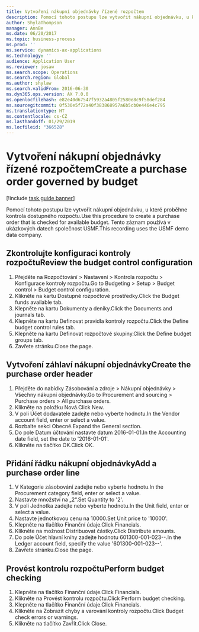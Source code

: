 ```yaml
---
title: Vytvoření nákupní objednávky řízené rozpočtem
description: Pomocí tohoto postupu lze vytvořit nákupní objednávku, u které proběhne kontrola dostupného rozpočtu.
author: ShylaThompson
manager: AnnBe
ms.date: 06/20/2017
ms.topic: business-process
ms.prod: ''
ms.service: dynamics-ax-applications
ms.technology: ''
audience: Application User
ms.reviewer: josaw
ms.search.scope: Operations
ms.search.region: Global
ms.author: shylaw
ms.search.validFrom: 2016-06-30
ms.dyn365.ops.version: AX 7.0.0
ms.openlocfilehash: e82e40d67547f5932a4805f2580e8c9f58def284
ms.sourcegitcommit: 0f530e5f72a40f383868957a6b5cb0e446e4c795
ms.translationtype: HT
ms.contentlocale: cs-CZ
ms.lasthandoff: 01/29/2019
ms.locfileid: "366528"
---
```

# <a name="create-a-purchase-order-governed-by-budget"></a><span data-ttu-id="c1c6a-103">Vytvoření nákupní objednávky řízené rozpočtem</span><span class="sxs-lookup"><span data-stu-id="c1c6a-103">Create a purchase order governed by budget</span></span>

[!include [task guide banner](../../includes/task-guide-banner.md)]

<span data-ttu-id="c1c6a-104">Pomocí tohoto postupu lze vytvořit nákupní objednávku, u které proběhne kontrola dostupného rozpočtu.</span><span class="sxs-lookup"><span data-stu-id="c1c6a-104">Use this procedure to create a purchase order that is checked for available budget.</span></span> <span data-ttu-id="c1c6a-105">Tento záznam používá v ukázkových datech společnost USMF.</span><span class="sxs-lookup"><span data-stu-id="c1c6a-105">This recording uses the USMF demo data company.</span></span>


## <a name="review-the-budget-control-configuration"></a><span data-ttu-id="c1c6a-106">Zkontrolujte konfiguraci kontroly rozpočtu</span><span class="sxs-lookup"><span data-stu-id="c1c6a-106">Review the budget control configuration</span></span>
1. <span data-ttu-id="c1c6a-107">Přejděte na Rozpočtování > Nastavení > Kontrola rozpočtu > Konfigurace kontroly rozpočtu.</span><span class="sxs-lookup"><span data-stu-id="c1c6a-107">Go to Budgeting > Setup > Budget control > Budget control configuration.</span></span>
2. <span data-ttu-id="c1c6a-108">Klikněte na kartu Dostupné rozpočtové prostředky.</span><span class="sxs-lookup"><span data-stu-id="c1c6a-108">Click the Budget funds available tab.</span></span>
3. <span data-ttu-id="c1c6a-109">Klepněte na kartu Dokumenty a deníky.</span><span class="sxs-lookup"><span data-stu-id="c1c6a-109">Click the Documents and journals tab.</span></span>
4. <span data-ttu-id="c1c6a-110">Klepněte na kartu Definovat pravidla kontroly rozpočtu.</span><span class="sxs-lookup"><span data-stu-id="c1c6a-110">Click the Define budget control rules tab.</span></span>
5. <span data-ttu-id="c1c6a-111">Klepněte na kartu Definovat rozpočtové skupiny.</span><span class="sxs-lookup"><span data-stu-id="c1c6a-111">Click the Define budget groups tab.</span></span>
6. <span data-ttu-id="c1c6a-112">Zavřete stránku.</span><span class="sxs-lookup"><span data-stu-id="c1c6a-112">Close the page.</span></span>

## <a name="create-the-purchase-order-header"></a><span data-ttu-id="c1c6a-113">Vytvoření záhlaví nákupní objednávky</span><span class="sxs-lookup"><span data-stu-id="c1c6a-113">Create the purchase order header</span></span>
1. <span data-ttu-id="c1c6a-114">Přejděte do nabídky Zásobování a zdroje > Nákupní objednávky > Všechny nákupní objednávky.</span><span class="sxs-lookup"><span data-stu-id="c1c6a-114">Go to Procurement and sourcing > Purchase orders > All purchase orders.</span></span>
2. <span data-ttu-id="c1c6a-115">Klikněte na položku Nová.</span><span class="sxs-lookup"><span data-stu-id="c1c6a-115">Click New.</span></span>
3. <span data-ttu-id="c1c6a-116">V poli Účet dodavatele zadejte nebo vyberte hodnotu.</span><span class="sxs-lookup"><span data-stu-id="c1c6a-116">In the Vendor account field, enter or select a value.</span></span>
4. <span data-ttu-id="c1c6a-117">Rozbalte sekci Obecné.</span><span class="sxs-lookup"><span data-stu-id="c1c6a-117">Expand the General section.</span></span>
5. <span data-ttu-id="c1c6a-118">Do pole Datum účtování nastavte datum 2016-01-01.</span><span class="sxs-lookup"><span data-stu-id="c1c6a-118">In the Accounting date field, set the date to '2016-01-01'.</span></span>
6. <span data-ttu-id="c1c6a-119">Klikněte na tlačítko OK.</span><span class="sxs-lookup"><span data-stu-id="c1c6a-119">Click OK.</span></span>

## <a name="add-a-purchase-order-line"></a><span data-ttu-id="c1c6a-120">Přidání řádku nákupní objednávky</span><span class="sxs-lookup"><span data-stu-id="c1c6a-120">Add a purchase order line</span></span>
1. <span data-ttu-id="c1c6a-121">V Kategorie zásobování zadejte nebo vyberte hodnotu.</span><span class="sxs-lookup"><span data-stu-id="c1c6a-121">In the Procurement category field, enter or select a value.</span></span>
2. <span data-ttu-id="c1c6a-122">Nastavte množství na „2“.</span><span class="sxs-lookup"><span data-stu-id="c1c6a-122">Set Quantity to '2'.</span></span>
3. <span data-ttu-id="c1c6a-123">V poli Jednotka zadejte nebo vyberte hodnotu.</span><span class="sxs-lookup"><span data-stu-id="c1c6a-123">In the Unit field, enter or select a value.</span></span>
4. <span data-ttu-id="c1c6a-124">Nastavte jednotkovou cenu na 10000.</span><span class="sxs-lookup"><span data-stu-id="c1c6a-124">Set Unit price to '10000'.</span></span>
5. <span data-ttu-id="c1c6a-125">Klepněte na tlačítko Finanční údaje.</span><span class="sxs-lookup"><span data-stu-id="c1c6a-125">Click Financials.</span></span>
6. <span data-ttu-id="c1c6a-126">Klikněte na možnost Distribuovat částky.</span><span class="sxs-lookup"><span data-stu-id="c1c6a-126">Click Distribute amounts.</span></span>
7. <span data-ttu-id="c1c6a-127">Do pole Účet hlavní knihy zadejte hodnotu 601300-001-023--.</span><span class="sxs-lookup"><span data-stu-id="c1c6a-127">In the Ledger account field, specify the value '601300-001-023--'.</span></span>
8. <span data-ttu-id="c1c6a-128">Zavřete stránku.</span><span class="sxs-lookup"><span data-stu-id="c1c6a-128">Close the page.</span></span>

## <a name="perform-budget-checking"></a><span data-ttu-id="c1c6a-129">Provést kontrolu rozpočtu</span><span class="sxs-lookup"><span data-stu-id="c1c6a-129">Perform budget checking</span></span>
1. <span data-ttu-id="c1c6a-130">Klepněte na tlačítko Finanční údaje.</span><span class="sxs-lookup"><span data-stu-id="c1c6a-130">Click Financials.</span></span>
2. <span data-ttu-id="c1c6a-131">Klikněte na Provést kontrolu rozpočtu.</span><span class="sxs-lookup"><span data-stu-id="c1c6a-131">Click Perform budget checking.</span></span>
3. <span data-ttu-id="c1c6a-132">Klepněte na tlačítko Finanční údaje.</span><span class="sxs-lookup"><span data-stu-id="c1c6a-132">Click Financials.</span></span>
4. <span data-ttu-id="c1c6a-133">Klikněte na Zobrazit chyby a varování kontroly rozpočtu.</span><span class="sxs-lookup"><span data-stu-id="c1c6a-133">Click Budget check errors or warnings.</span></span>
5. <span data-ttu-id="c1c6a-134">Klikněte na tlačítko Zavřít.</span><span class="sxs-lookup"><span data-stu-id="c1c6a-134">Click Close.</span></span>

